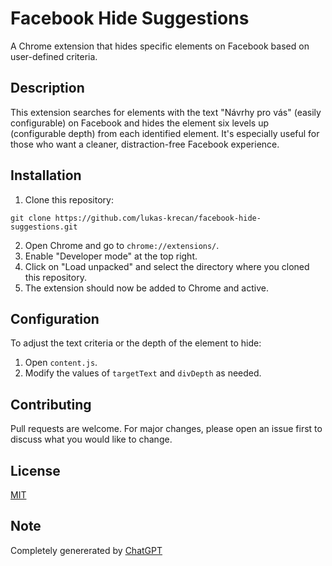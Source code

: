 # Facebook Hide Suggestions

A Chrome extension that hides specific elements on Facebook based on user-defined criteria.

## Description

This extension searches for elements with the text "Návrhy pro vás" (easily configurable) on Facebook and hides the element six levels up (configurable depth) from each identified element. It's especially useful for those who want a cleaner, distraction-free Facebook experience.

## Installation

1. Clone this repository:
```
git clone https://github.com/lukas-krecan/facebook-hide-suggestions.git
```
2. Open Chrome and go to `chrome://extensions/`.
3. Enable "Developer mode" at the top right.
4. Click on "Load unpacked" and select the directory where you cloned this repository.
5. The extension should now be added to Chrome and active.

## Configuration

To adjust the text criteria or the depth of the element to hide:

1. Open `content.js`.
2. Modify the values of `targetText` and `divDepth` as needed.

## Contributing

Pull requests are welcome. For major changes, please open an issue first to discuss what you would like to change.

## License

[MIT](https://choosealicense.com/licenses/mit/)

## Note
Completely genererated by [ChatGPT](https://chat.openai.com/share/f9b8aa9a-5615-450e-b21f-3f4f1118da05)
